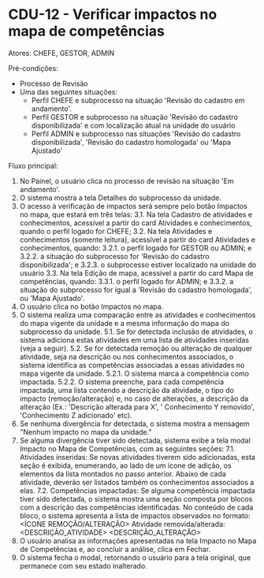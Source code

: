 # CDU-12 - Verificar impactos no mapa de competências

Atores: CHEFE, GESTOR, ADMIN

Pré-condições:

- Processo de Revisão
- Uma das seguintes situações:
    - Perfil CHEFE e subprocesso na situação 'Revisão do cadastro em andamento'.
    - Perfil GESTOR e subprocesso na situação 'Revisão do cadastro disponibilizada' e com localização atual na unidade
      do usuário
    - Perfil ADMIN e subprocesso nas situações 'Revisão do cadastro disponibilizada', 'Revisão do cadastro homologada'
      ou 'Mapa Ajustado'

Fluxo principal:

1. No Painel, o usuário clica no processo de revisão na situação 'Em andamento'.
2. O sistema mostra a tela Detalhes do subprocesso da unidade.
3. O acesso à verificação de impactos será sempre pelo botão Impactos no mapa, que estará em três telas:
   3.1. Na tela Cadastro de atividades e conhecimentos, acessível a partir do card Atividades e conhecimentos, quando o
   perfil logado for CHEFE;
   3.2. Na tela Atividades e conhecimentos (somente leitura), acessível a partir do card Atividades e conhecimentos,
   quando:
   3.2.1. o perfil logado for GESTOR ou ADMIN; e
   3.2.2. a situação do subprocesso for 'Revisão do cadastro disponibilizada'; e
   3.2.3. o subprocesso estiver localizado na unidade do usuário
   3.3. Na tela Edição de mapa, acessível a partir do card Mapa de competências, quando:
   3.3.1. o perfil logado for ADMIN; e
   3.3.2. a situação do subprocesso for igual a 'Revisão do cadastro homologada', ou 'Mapa Ajustado'.
4. O usuário clica no botão Impactos no mapa.
5. O sistema realiza uma comparação entre as atividades e conhecimentos do mapa vigente da unidade e a mesma informação
   do mapa do subprocesso da unidade.
   5.1. Se for detectada inclusão de atividades, o sistema adiciona estas atividades em uma lista de atividades
   inseridas (veja a seguir).
   5.2. Se for detectada remoção ou alteração de qualquer atividade, seja na descrição ou nos conhecimentos associados,
   o sistema identifica as competências associadas a essas atividades no mapa vigente da unidade.
   5.2.1. O sistema marca a competência como impactada.
   5.2.2. O sistema preenche, para cada competência impactada, uma lista contendo a descrição da atividade, o tipo do
   impacto (remoção/alteração) e, no caso de alterações, a descrição da alteração (Ex.: 'Descrição alterada para X', '
   Conhecimento Y removido', 'Conhecimento Z adicionado' etc).
6. Se nenhuma divergência for detectada, o sistema mostra a mensagem "Nenhum impacto no mapa da unidade."
7. Se alguma divergência tiver sido detectada, sistema exibe a tela modal Impacto no Mapa de Competências, com as
   seguintes seções:
   7.1. Atividades inseridas: Se novas atividades tiverem sido adicionadas, esta seção é exibida, enumerando, ao lado de
   um ícone de adição, os elementos da lista montados no passo anterior. Abaixo de cada atividade, deverão ser listados
   também os conhecimentos associados a elas.
   7.2. Competências impactadas: Se alguma competência impactada tiver sido detectada, o sistema mostra uma seção
   composta por blocos com a descrição das competências identificadas. No conteúdo de cada bloco, o sistema apresenta a
   lista de impactos observados no formato:
   <ÍCONE REMOÇÃO/ALTERAÇÃO> Atividade removida/alterada:   
   <DESCRIÇÃO_ATIVIDADE>
   <DESCRIÇÃO_ALTERAÇÃO>
8. O usuário analisa as informações apresentadas na tela Impacto no Mapa de Competências e, ao concluir a análise, clica
   em Fechar.
9. O sistema fecha o modal, retornando o usuário para a tela original, que permanece com seu estado inalterado.